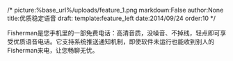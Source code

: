 /*
picture:%base_url%/uploads/feature_1.png
markdown:False
author:None
title:优质稳定语音
draft:
template:feature_left
date:2014/09/24
order:10
*/
<p>Fisherman是您手机里的一部免费电话：高清音质，没噪音、不掉线，轻点即可享受优质语音电话。它支持系统推送通知机制，即使软件未运行也能收到别人的Fisherman来电，让您畅聊无忧。</p>
